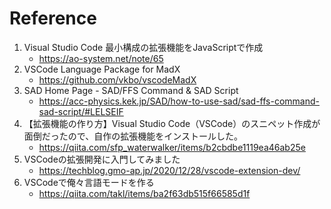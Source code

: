 # Reference
1. Visual Studio Code 最小構成の拡張機能をJavaScriptで作成
   - https://ao-system.net/note/65
1. VSCode Language Package for MadX
   - https://github.com/vkbo/vscodeMadX
1. SAD Home Page - SAD/FFS Command & SAD Script
   - https://acc-physics.kek.jp/SAD/how-to-use-sad/sad-ffs-command-sad-script/#LELSEIF
1. 【拡張機能の作り方】Visual Studio Code（VSCode）のスニペット作成が面倒だったので、自作の拡張機能をインストールした。
   - https://qiita.com/sfp_waterwalker/items/b2cbdbe1119ea46ab25e
1. VSCodeの拡張開発に入門してみました
   - https://techblog.gmo-ap.jp/2020/12/28/vscode-extension-dev/
1. VSCodeで俺々言語モードを作る
   - https://qiita.com/takl/items/ba2f63db515f66585d1f

